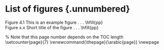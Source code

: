 # List of figures {.unnumbered}

Figure 4.1  This is an example figure . . .              \hfill{pp}  
Figure x.x  Short title of the figure . . .              \hfill{pp}  

% Note that this page number depends on the TOC length
\setcounter{page}{7}
\renewcommand{\thepage}{\arabic{page}}
\newpage
